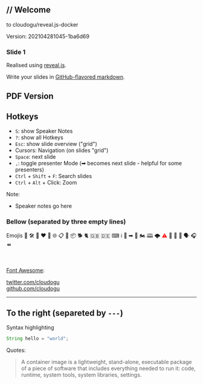 <!-- .slide: class="title"  -->
<!-- .slide: data-background-image="images/title.svg"  -->
<h2>
    <span class="title-accent">//</span> 
    Welcome
</h2>

to cloudogu/reveal.js-docker

<div class="title-version">
Version: 202104281045-1ba6d69
</div>



### Slide 1
Realised using [reveal.js](https://github.com/hakimel/reveal.js/).

Write your slides in [GitHub-flavored markdown](https://guides.github.com/features/mastering-markdown/).


<h2 class="state-background">PDF Version <a href="pdf/Cloudogu%20-%20reveal.js-docker.pdf">
   <i class="far fa-file-pdf"></i>
</a></h2>



## Hotkeys

* `S`: show Speaker Notes 
* `?`: show all Hotkeys 
* `Esc`: show slide overview ("grid")
* Cursors: Navigation (on slides "grid")
* `Space`: next slide
* `,`: toggle presenter Mode (➡ becomes next slide - helpful for some presenters)
* `Ctrl` + `Shift` + `F`: Search slides
* `Ctrl` + `Alt` + Click: Zoom

Note:
* Speaker notes go here 



### Bellow (separated by three empty lines)

Emojis 👤 🛠️ 🚢 ❤ 👤 🌐 📋 🐋 📦 🐕 🐈 🇬🇧 🇩🇪 ⌨ ℹ️ 📕 ➡ 🥚 🏍 🕮 🌩️ <font color="red">⚠</font> 🚀 🔑 🔄 🗣 ️🎧 ⏪

<br/>

[Font Awesome](https://fontawesome.com/icons?d=gallery): 

<i class="fas fa-coffee"></i>
<i class='fas fa-thumbtack'></i>
<i class='fas fa-code-branch'></i>

<a href='https://twitter.com/cloudogu' class="social" target="_blank">
    <i class='fab fa-twitter'></i>
    twitter.com/cloudogu
</a>
<br/>
<a href='https://github.com/cloudogu' class="social" target="_blank">
    <i class='fab fa-github'></i>
    github.com/cloudogu
</a>

---

## To the right (separeted by `---`)

Syntax highlighting 

```java
String hello = "world";
```
 
Quotes: 
> A container image is a lightweight, stand-alone, executable package of a piece of software that includes everything needed to run it: code, runtime, system tools, system libraries, settings.